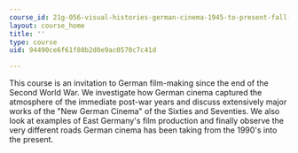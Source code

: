 ```yaml
---
course_id: 21g-056-visual-histories-german-cinema-1945-to-present-fall-2003
layout: course_home
title: ''
type: course
uid: 94490ce6f61f88b2d0e9ac0570c7c41d

---
```

This course is an invitation to German film-making since the end of the Second World War. We investigate how German cinema captured the atmosphere of the immediate post-war years and discuss extensively major works of the "New German Cinema" of the Sixties and Seventies. We also look at examples of East Germany's film production and finally observe the very different roads German cinema has been taking from the 1990's into the present.
